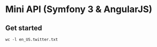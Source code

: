 Mini API (Symfony 3 & AngularJS)
========================

Get started
--------------
```{r, engine='bash', count_lines}
wc -l en_US.twitter.txt 
```
